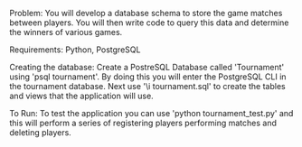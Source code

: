 Problem: You will develop a database schema to store the game matches between players. You will then write code to query
this data and determine the winners of various games.

Requirements: Python, PostgreSQL

Creating the database: Create a PostreSQL Database called 'Tournament' using 'psql tournament'. By doing this you will
enter the PostgreSQL CLI in the tournament database. Next use '\i tournament.sql' to create the tables and views that the
application will use.

To Run: To test the application you can use 'python tournament_test.py' and this will perform a series of registering players
performing matches and deleting players.